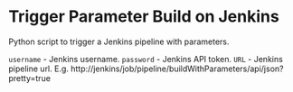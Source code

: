 # Trigger Parameter Build on Jenkins

Python script to trigger a Jenkins pipeline with parameters.

`username` - Jenkins username.
`password` - Jenkins API token.
`URL` - Jenkins pipeline url. E.g. http://jenkins/job/pipeline/buildWithParameters/api/json?pretty=true